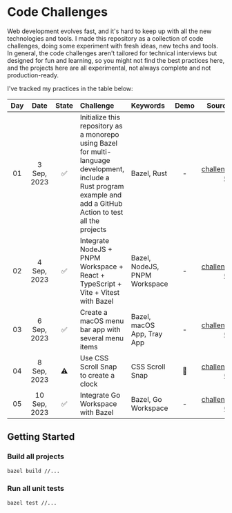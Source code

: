 # Code Challenges

Web development evolves fast, and it's hard to keep up with all the new technologies and tools.
I made this repository as a collection of code challenges, doing some experiment with fresh ideas, new techs and tools.
In general, the code challenges aren't tailored for technical interviews but designed for fun and learning, so you might not find the best practices here,
and the projects here are all experimental, not always complete and not production-ready.

I've tracked my practices in the table below:

|  Day  |     Date      | State | Challenge                                                                                                                                                            | Keywords                      | Demo |               Source Code                |
|:-----:|:-------------:|:-----:|:---------------------------------------------------------------------------------------------------------------------------------------------------------------------|:------------------------------|:----:|:----------------------------------------:|
|  01   |  3 Sep, 2023  |   ✅   | Initialize this repository as a monorepo using Bazel for multi-language development, include a Rust program example and add a GitHub Action to test all the projects | Bazel, Rust                   |  -   | [challenges/day-01](./challenges/day-01) |
|  02   |  4 Sep, 2023  |   ✅   | Integrate NodeJS + PNPM Workspace + React + TypeScript + Vite + Vitest with Bazel                                                                                    | Bazel, NodeJS, PNPM Workspace |  -   | [challenges/day-02](./challenges/day-02) |
|  03   |  6 Sep, 2023  |   ✅   | Create a macOS menu bar app with several menu items                                                                                                                  | Bazel, macOS App, Tray App    |  -   | [challenges/day-03](./challenges/day-03) |
|  04   |  8 Sep, 2023  |  ⚠️   | Use CSS Scroll Snap to create a clock                                                                                                                                | CSS Scroll Snap               |  🚧  | [challenges/day-04](./challenges/day-04) |
| 05 | 10 Sep, 2023 |   ✅   | Integrate Go Workspace with Bazel                                                                                                                                    | Bazel, Go Workspace           |  -   | [challenges/day-05](./challenges/day-05) |

## Getting Started

### Build all projects

```bash
bazel build //...
```

### Run all unit tests

```bash
bazel test //...
```